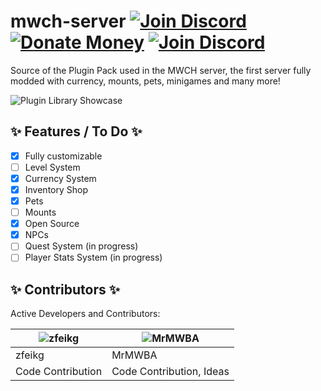 # mwch-server [![Join Discord](https://img.shields.io/github/downloads/MWH-json/mwch-server/latest/total.svg)](https://github.com/MWH-json/mwch-server/releases) [![Donate Money](https://img.shields.io/badge/paypal-donate-blue.svg)](https://www.paypal.me/MWConstructoresHisp) [![Join Discord](https://img.shields.io/badge/discord-join-blue.svg)](https://discord.gg/TyWjqZ9)

Source of the Plugin Pack used in the MWCH server, the first server fully modded with currency, mounts, pets, minigames and many more!

![Plugin Library Showcase](https://preview.ibb.co/iiTmT8/advancedlikethis.png)

 ## :sparkles: Features / To Do :sparkles:
 
- [x] Fully customizable
- [ ] Level System
- [x] Currency System
- [x] Inventory Shop
- [x] Pets
- [ ] Mounts
- [x] Open Source
- [x] NPCs
- [ ] Quest System (in progress)
- [ ] Player Stats System (in progress)

 ## :sparkles: Contributors :sparkles:
 
 Active Developers and Contributors:
 
| ![zfeikg](https://avatars2.githubusercontent.com/u/39036738?s=100&v=4) |  ![MrMWBA](https://avatars2.githubusercontent.com/u/37913162?s=100&v=4) |
|------------------------------------------------------------------------|-------------------------------------------------------------------------|
| zfeikg                                                                 | MrMWBA                                                                  |
| Code Contribution                                                      | Code Contribution, Ideas                                                |
